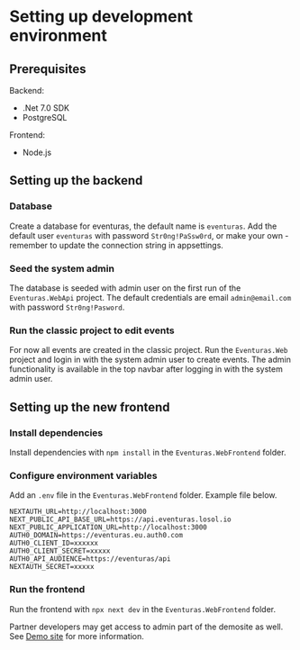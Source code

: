 # Setting up development environment

## Prerequisites

Backend:

-   .Net 7.0 SDK
-   PostgreSQL

Frontend:

-   Node.js

## Setting up the backend

### Database

Create a database for eventuras, the default name is `eventuras`. Add the default user `eventuras` with password `Str0ng!PaSsw0rd`, or make your own - remember to update the connection string in appsettings.

### Seed the system admin

The database is seeded with admin user on the first run of the `Eventuras.WebApi` project. The default credentials are email `admin@email.com` with password `Str0ng!Pasword`.

### Run the classic project to edit events

For now all events are created in the classic project. Run the `Eventuras.Web` project and login in with the system admin user to create events. The admin functionality is available in the top navbar after logging in with the system admin user.

## Setting up the new frontend

### Install dependencies

Install dependencies with `npm install` in the `Eventuras.WebFrontend` folder.

### Configure environment variables

Add an `.env` file in the `Eventuras.WebFrontend` folder. Example file below.

```env
NEXTAUTH_URL=http://localhost:3000
NEXT_PUBLIC_API_BASE_URL=https://api.eventuras.losol.io
NEXT_PUBLIC_APPLICATION_URL=http://localhost:3000
AUTH0_DOMAIN=https://eventuras.eu.auth0.com
AUTH0_CLIENT_ID=xxxxxx
AUTH0_CLIENT_SECRET=xxxxx
AUTH0_API_AUDIENCE=https://eventuras/api
NEXTAUTH_SECRET=xxxxx
```

### Run the frontend

Run the frontend with `npx next dev` in the `Eventuras.WebFrontend` folder.

Partner developers may get access to admin part of the demosite as well. See [Demo site](./Demo_site.md) for more information.

